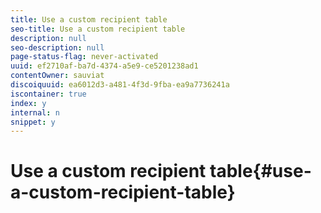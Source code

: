 ```yaml
---
title: Use a custom recipient table
seo-title: Use a custom recipient table
description: null
seo-description: null
page-status-flag: never-activated
uuid: ef2710af-ba7d-4374-a5e9-ce5201238ad1
contentOwner: sauviat
discoiquuid: ea6012d3-a481-4f3d-9fba-ea9a7736241a
iscontainer: true
index: y
internal: n
snippet: y
---
```


# Use a custom recipient table{#use-a-custom-recipient-table}

